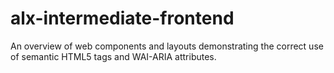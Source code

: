 # alx-intermediate-frontend
An overview of web components and layouts demonstrating the correct use of semantic HTML5 tags and WAI-ARIA attributes.
